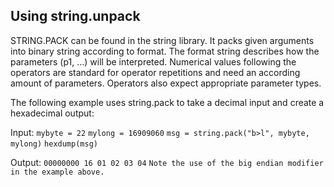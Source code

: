 ## Using string.unpack 

STRING.PACK can be found in the string library. It packs given arguments into binary string according to format. The format string describes how the parameters (p1, ...) will be interpreted. Numerical values following the operators are standard for operator repetitions and need an according amount of parameters. Operators also expect appropriate parameter types. 

The following example uses string.pack to take a decimal input and create a hexadecimal output:

Input:
`mybyte = 22`
`mylong = 16909060`
`msg = string.pack("b>l", mybyte, mylong)`
`hexdump(msg)`

Output:
`00000000 16 01 02 03 04`
`Note the use of the big endian modifier in the example above.`

